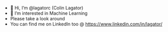 - 👋 Hi, I’m @lagatorc (Colin Lagator)
- 👀 I’m interested in Machine Learning
- Please take a look around
- You can find me on LinkedIn too @ https://www.linkedin.com/in/lagator/
<!---
lagatorc/lagatorc is a ✨ special ✨ repository because its `README.md` (this file) appears on your GitHub profile.
You can click the Preview link to take a look at your changes.
--->
